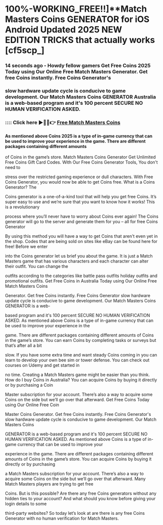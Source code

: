 # 100%-WORKING_FREE!!]**Match Masters Coins GENERATOR for iOS Android Updated 2025 NEW EDITION TRICKS that actually works [cf5scp_]

### 14 seconds ago - Howdy fellow gamers Get Free Coins 2025 Today using Our Online Free Match Masters Generator. Get free Coins instantly. Free Coins Generator's 

### slow hardware update cycle is conducive to game development. Our Match Masters Coins GENERATOR Australia is a web-based program and it's 100 percent SECURE NO HUMAN VERIFICATION ASKED.



### :::: Click here ►🔴✅👉 <a href="https://lookerstudio.google.com/s/r1hUZqOMWB8">Free Match Masters Coins</a>



#### As mentioned above Coins 2025 is a type of in-game currency that can be used to improve your experience in the game. There are different packages containing different amounts 

of Coins in the game’s store. Match Masters Coins Generator Get Unlimited Free Coins Gift Card Codes. With Our Free Coins Generator Tools, You don't need to 

stress over the restricted gaming experience or dull characters. With Free Coins Generator, you would now be able to get Coins free. What is a Coins Generator? The 

Coins generator is a one-of-a-kind tool that will help you get free Coins. It’s super easy to use and we’re sure that you want to know how it works! This is a revolutionary 

process where you’ll never have to worry about Coins ever again! The Coins generator will go to the server and generate them for you – all for free Coins Generator 

By using this method you will have a way to get Coins that aren't even yet in the shop. Codes that are being sold on sites like eBay can be found here for free! Before we enter 

into the Coins generator let us brief you about the game. It is just a Match Masters game that has various characters and each character can alter their outfit. You can change the 

outfits according to the categories like battle pass outfits holiday outfits and promotional outfits. Get Free Coins in Australia Today using Our Online Free Match Masters Coins 

Generator. Get free Coins instantly. Free Coins Generator slow hardware update cycle is conducive to game development. Our Match Masters Coins GENERATOR is a web-

based program and it's 100 percent SECURE NO HUMAN VERIFICATION ASKED. As mentioned above Coins is a type of in-game currency that can be used to improve your experience in the 

game. There are different packages containing different amounts of Coins in the game’s store. You can earn Coins by completing tasks or surveys but that’s after all a bit 

slow. If you have some extra time and want steady Coins coming in you can learn to develop your own bee sim or tower defense. You can check out courses on Udemy and get started in 

no time. Creating a Match Masters game might be easier than you think. How do I buy Coins in Australia? You can acquire Coins by buying it directly or by purchasing a Coin 

Master subscription for your account. There’s also a way to acquire some Coins on the side but we’ll go over that afterward. Get Free Coins Today using Our Online Free Coin 

Master Coins Generator. Get free Coins instantly. Free Coins Generator's slow hardware update cycle is conducive to game development. Our Match Masters Coins 

GENERATOR is a web-based program and it's 100 percent SECURE NO HUMAN VERIFICATION ASKED. As mentioned above Coins is a type of in-game currency that can be used to improve your 

experience in the game. There are different packages containing different amounts of Coins in the game’s store. You can acquire Coins by buying it directly or by purchasing 

a Match Masters subscription for your account. There’s also a way to acquire some Coins on the side but we’ll go over that afterward. Many Match Masters players are trying to get free 

Coins. But is this possible? Are there any free Coins generators without any hidden ties to your account? And what should you know before giving your login details to some 

third-party websites? So today let’s look at are there is any free Coins Generator with no human verification for Match Masters.


